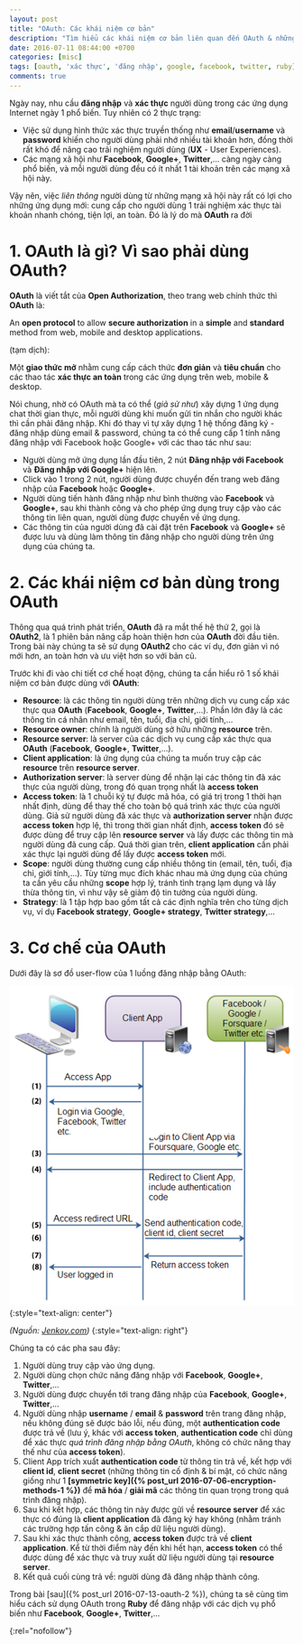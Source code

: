```yaml
---
layout: post
title: "OAuth: Các khái niệm cơ bản"
description: "Tìm hiểu các khái niệm cơ bản liên quan đến OAuth & những ứng dụng quan trọng"
date: 2016-07-11 08:44:00 +0700
categories: [misc]
tags: [oauth, 'xác thực', 'đăng nhập', google, facebook, twitter, ruby]
comments: true
---
```


Ngày nay, nhu cầu **đăng nhập** và **xác thực** người dùng trong các ứng dụng Internet ngày 1 phổ biến. Tuy nhiên có 2 thực trạng:

* Việc sử dụng hình thức xác thực truyền thống như **email**/**username** và **password** khiến cho người dùng phải nhớ nhiều tài khoản hơn, đồng thời rất khó để nâng cao trải nghiệm người dùng (**UX** - User Experiences).
* Các mạng xã hội như **Facebook**, **Google+**, **Twitter**,... càng ngày càng phổ biến, và mỗi người dùng đều có ít nhất 1 tài khoản trên các mạng xã hội này.

Vậy nên, việc *liên thông* người dùng từ những mạng xã hội này rất có lợi cho những ứng dụng mới: cung cấp cho người dùng 1 trải nghiệm xác thực tài khoản nhanh chóng, tiện lợi, an toàn. Đó là lý do mà **OAuth** ra đời

# 1. OAuth là gì? Vì sao phải dùng OAuth? #

**OAuth** là viết tắt của **Open Authorization**, theo trang web chính thức thì **OAuth** là:

  An **open protocol** to allow **secure authorization** in a **simple** and **standard** method from web, mobile and desktop applications.

(tạm dịch):

  Một **giao thức mở** nhằm cung cấp cách thức **đơn giản** và **tiêu chuẩn** cho các thao tác **xác thực an toàn** trong các ứng dụng trên web, mobile & desktop.

Nói chung, nhờ có OAuth mà ta có thể (*giả sử như*) xây dựng 1 ứng dụng chat thời gian thực, mỗi người dùng khi muốn gửi tin nhắn cho người khác thì cần phải đăng nhập. Khi đó thay vì tự xây dựng 1 hệ thống đăng ký - đăng nhập dùng email & password, chúng ta có thể cung cấp 1 tính năng đăng nhập với Facebook hoặc Google+ với các thao tác như sau:

* Người dùng mở ứng dụng lần đầu tiên, 2 nút **Đăng nhập với Facebook** và **Đăng nhập với Google+** hiện lên.
* Click vào 1 trong 2 nút, người dùng được chuyển đến trang web đăng nhập của **Facebook** hoặc **Google+**.
* Người dùng tiến hành đăng nhập như bình thường vào **Facebook** và **Google+**, sau khi thành công và cho phép ứng dụng truy cập vào các thông tin liên quan, người dùng được chuyển về ứng dụng.
* Các thông tin của người dùng đã cài đặt trên **Facebook** và **Google+** sẽ được lưu và dùng làm thông tin đăng nhập cho người dùng trên ứng dụng của chúng ta.

# 2. Các khái niệm cơ bản dùng trong OAuth #

Thông qua quá trình phát triển, **OAuth** đã ra mắt thế hệ thứ 2, gọi là **OAuth2**, là 1 phiên bản nâng cấp hoàn thiện hơn của **OAuth** đời đầu tiên. Trong bài này chúng ta sẽ sử dụng **OAuth2** cho các ví dụ, đơn giản vì nó mới hơn, an toàn hơn và ưu việt hơn so với bản cũ.

Trước khi đi vào chi tiết cơ chế hoạt động, chúng ta cần hiểu rõ 1 số khái niệm cơ bản được dùng với **OAuth**:

* **Resource**: là các thông tin người dùng trên những dịch vụ cung cấp xác thực qua **OAuth** (**Facebook**, **Google+**, **Twitter**,...). Phần lớn đây là các thông tin cá nhân như email, tên, tuổi, địa chỉ, giới tính,...
* **Resource owner**: chính là người dùng sở hữu những **resource** trên.
* **Resource server**: là server của các dịch vụ cung cấp xác thực qua **OAuth** (**Facebook**, **Google+**, **Twitter**,...).
* **Client application**: là ứng dụng của chúng ta muốn truy cập các **resource** trên **resource server**.
* **Authorization server**: là server dùng để nhận lại các thông tin đã xác thực của người dùng, trong đó quan trọng nhất là **access token**
* **Access token**: là 1 chuỗi ký tự được mã hóa, có giá trị trong 1 thời hạn nhất định, dùng để thay thế cho toàn bộ quá trình xác thực của người dùng. Giả sử người dùng đã xác thực và **authorization server** nhận được **access token** hợp lệ, thì trong thời gian nhất định, **access token** đó sẽ được dùng để truy cập lên **resource server** và lấy được các thông tin mà người dùng đã cung cấp. Quá thời gian trên, **client application** cần phải xác thực lại người dùng để lấy được **access token** mới.
* **Scope**: người dùng thường cung cấp nhiều thông tin (email, tên, tuổi, địa chỉ, giới tính,...). Tùy từng mục đích khác nhau mà ứng dụng của chúng ta cần yêu cầu những **scope** hợp lý, tránh tình trạng lạm dụng và lấy thừa thông tin, vì như vậy sẽ giảm độ tin tưởng của người dùng.
* **Strategy**: là 1 tập hợp bao gồm tất cả các định nghĩa trên cho từng dịch vụ, ví dụ **Facebook strategy**, **Google+ strategy**, **Twitter strategy**,...

# 3. Cơ chế của OAuth #

Dưới đây là sơ đồ user-flow của 1 luồng đăng nhập bằng OAuth:

![Cơ chế làm việc của OAuth][oauth-mechanism]
{:style="text-align: center"}

*(Nguồn: [Jenkov.com][jenkov-com])*
{:style="text-align: right"}

Chúng ta có các pha sau đây:

1. Người dùng truy cập vào ứng dụng.
2. Người dùng chọn chức năng đăng nhập với **Facebook**, **Google+**, **Twitter**,...
3. Người dùng được chuyển tới trang đăng nhập của **Facebook**, **Google+**, **Twitter**,...
4. Người dùng nhập **username** / **email** & **password** trên trang đăng nhập, nếu không đúng sẽ được báo lỗi, nếu đúng, một **authentication code** được trả về (lưu ý, khác với **access token**, **authentication code** chỉ dùng để xác thực *quá trình đăng nhập bằng OAuth*, không có chức năng thay thế như của **access token**).
5. Client App trích xuất **authentication code** từ thông tin trả về, kết hợp với **client id**, **client secret** (những thông tin cố định & bí mật, có chức năng giống như 1 **[symmetric key]({% post_url 2016-07-06-encryption-methods-1 %})** để **mã hóa** / **giải mã** các thông tin quan trọng trong quá trình đăng nhập).
6. Sau khi kết hợp, các thông tin này được gửi về **resource server** để xác thực có đúng là **client application** đã đăng ký hay không (nhằm tránh các trường hợp tấn công & ăn cắp dữ liệu người dùng).
7. Sau khi xác thực thành công, **access token** được trả về **client application**. Kể từ thời điểm này đến khi hết hạn, **access token** có thể được dùng để xác thực và truy xuất dữ liệu người dùng tại **resource server**.
8. Kết quả cuối cùng trả về: người dùng đã đăng nhập thành công.

Trong bài [sau]({% post_url 2016-07-13-oauth-2 %}), chúng ta sẽ cùng tìm hiểu cách sử dụng OAuth trong **Ruby** để đăng nhập với các dịch vụ phổ biến như **Facebook**, **Google+**, **Twitter**,...

[oauth-mechanism]:  /assets/media/posts/misc/2016-07-11-oauth-mechanism.png
[jenkov-com]:       http://tutorials.jenkov.com/oauth2/overview.html
{:rel="nofollow"}